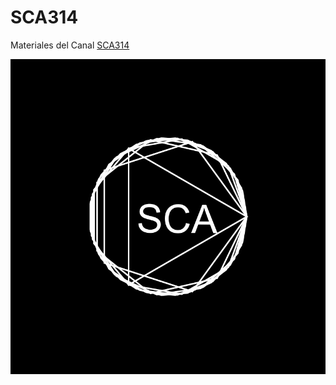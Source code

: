 # SCA314

Materiales del Canal [SCA314](https://www.youtube.com/@SCA314)

![logo](logo/logo_sca.svg)